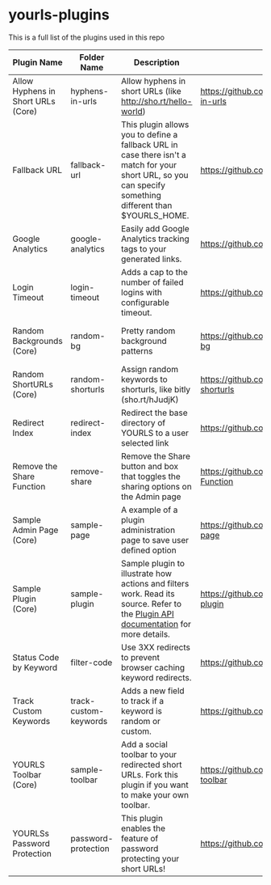# yourls-plugins

This is a full list of the plugins used in this repo

| Plugin Name | Folder Name | Description | Source | License | Last Check | Status |
|-|-|-|-|-|-|-|
| Allow Hyphens in Short URLs (Core) | hyphens-in-urls | Allow hyphens in short URLs (like http://sho.rt/hello-world) | https://github.com/YOURLS/YOURLS/tree/master/user/plugins/hyphens-in-urls | The MIT License (MIT) | 841999a on Apr 7, 2013 | Active |
| Fallback URL | fallback-url | This plugin allows you to define a fallback URL in case there isn't a match for your short URL, so you can specify something different than $YOURLS_HOME. | https://github.com/ozh/yourls-fallback-url/ |  | 1415b16 on Mar 21, 2020 | Active |
| Google Analytics | google-analytics | Easily add Google Analytics tracking tags to your generated links. | https://github.com/katzwebservices/google-analytics-for-yourls |  | 89bb9e4 on May 20, 2015 | Active |
| Login Timeout | login-timeout | Adds a cap to the number of failed logins with configurable timeout. | https://github.com/reanimus/yourls-login-timeout | BSD 2-Clause License | 1a8eee5 on Apr 1, 2019 | Active |
| Random Backgrounds (Core) | random-bg | Pretty random background patterns | https://github.com/YOURLS/YOURLS/tree/master/user/plugins/random-bg | The MIT License (MIT) | 9e2efb6 on Apr 18, 2017 | Active |
| Random ShortURLs (Core) | random-shorturls | Assign random keywords to shorturls, like bitly (sho.rt/hJudjK) | https://github.com/YOURLS/YOURLS/tree/master/user/plugins/random-shorturls | The MIT License (MIT) | fbba93d on Oct 4, 2019 | Active |
| Redirect Index | redirect-index | Redirect the base directory of YOURLS to a user selected link | https://github.com/tomslominski/yourls-redirect-index | The MIT License (MIT) | 5d91c77 on Apr 5, 2020 | Active |
| Remove the Share Function | remove-share | Remove the Share button and box that toggles the sharing options on the Admin page | https://github.com/seandrickson/YOURLS-Remove-the-Share-Function |  | d235e02 on May 3, 2013 | Active |
| Sample Admin Page (Core) | sample-page | A example of a plugin administration page to save user defined option | https://github.com/YOURLS/YOURLS/tree/master/user/plugins/sample-page | The MIT License (MIT) | 6dc5423 on May 15, 2020 | Inactive |
| Sample Plugin (Core) | sample-plugin | Sample plugin to illustrate how actions and filters work. Read its source. Refer to the <a href="http://yourls.org/pluginapi">Plugin API documentation</a> for more details. | https://github.com/YOURLS/YOURLS/tree/master/user/plugins/sample-plugin | The MIT License (MIT) | 3438b06 on Nov 1, 2014 | Inactive |
| Status Code by Keyword | filter-code | Use 3XX redirects to prevent browser caching keyword redirects. | https://github.com/ShredCode/YOURLS-filter-code | The MIT License (MIT) | bac8d87 on Oct 7, 2018 | Inactive |
| Track Custom Keywords | track-custom-keywords | Adds a new field to track if a keyword is random or custom. | https://github.com/timcrockford/track-custom-keywords |  | c989cf7 on Apr 26, 2015 | Active |
| YOURLS Toolbar (Core) | sample-toolbar | Add a social toolbar to your redirected short URLs. Fork this plugin if you want to make your own toolbar. | https://github.com/YOURLS/YOURLS/tree/master/user/plugins/sample-toolbar | The MIT License (MIT) | 20f0159 on Aug 5, 2020 | Inactive |
| YOURLSs Password Protection | password-protection | This plugin enables the feature of password protecting your short URLs! | https://github.com/MatthewC/yourls-password-protection | The MIT License (MIT) | d30b7f1 on Dec 16, 2019 | Inactive |
